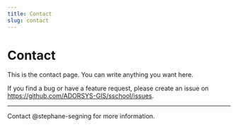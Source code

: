 ```yaml
---
title: Contact
slug: contact
---
```


# Contact

This is the contact page. You can write anything you want here.


If you find a bug or have a feature request, please create an issue on <https://github.com/ADORSYS-GIS/sschool/issues>.

---
Contact @stephane-segning for more information.

